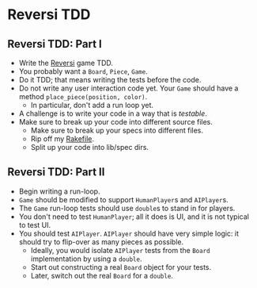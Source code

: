 # Reversi TDD

## Reversi TDD: Part I
* Write the [Reversi][reversi] game TDD.
* You probably want a `Board`, `Piece`, `Game`.
* Do it TDD; that means writing the tests before the code.
* Do not write any user interaction code yet. Your `Game` should have a
  method `place_piece(position, color)`.
    * In particular, don't add a run loop yet.
* A challenge is to write your code in a way that is *testable*.
* Make sure to break up your code into different source files.
    * Make sure to break up your specs into different files.
    * Rip off my [Rakefile][rakefile].
    * Split up your code into lib/spec dirs.

[reversi]: http://en.wikipedia.org/wiki/Reversi
[rakefile]: https://github.com/appacademy/ruby-solutions-public/blob/master/w3d1/Rakefile

## Reversi TDD: Part II
* Begin writing a run-loop.
* `Game` should be modified to support `HumanPlayer`s and `AIPlayer`s.
* The `Game` run-loop tests should use `double`s to stand in for players.
* You don't need to test `HumanPlayer`; all it does is UI, and it is not
  typical to test UI.
* You should test `AIPlayer`. `AIPlayer` should have very simple logic:
  it should try to flip-over as many pieces as possible.
    * Ideally, you would isolate `AIPlayer` tests from the `Board`
      implementation by using a `double`.
    * Start out constructing a real `Board` object for your tests.
    * Later, switch out the real `Board` for a `double`.
